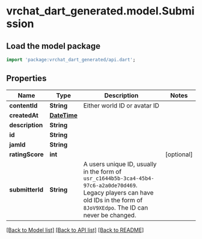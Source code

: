 # vrchat_dart_generated.model.Submission

## Load the model package
```dart
import 'package:vrchat_dart_generated/api.dart';
```

## Properties
Name | Type | Description | Notes
------------ | ------------- | ------------- | -------------
**contentId** | **String** | Either world ID or avatar ID | 
**createdAt** | [**DateTime**](DateTime.md) |  | 
**description** | **String** |  | 
**id** | **String** |  | 
**jamId** | **String** |  | 
**ratingScore** | **int** |  | [optional] 
**submitterId** | **String** | A users unique ID, usually in the form of `usr_c1644b5b-3ca4-45b4-97c6-a2a0de70d469`. Legacy players can have old IDs in the form of `8JoV9XEdpo`. The ID can never be changed. | 

[[Back to Model list]](../README.md#documentation-for-models) [[Back to API list]](../README.md#documentation-for-api-endpoints) [[Back to README]](../README.md)


